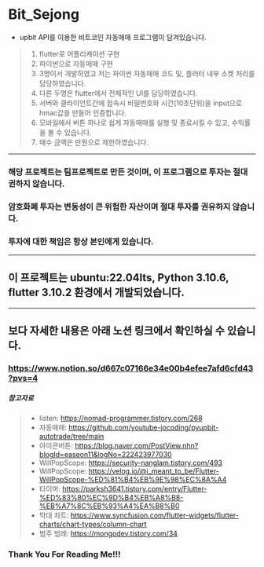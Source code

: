 # Bit_Sejong


* upbit API를 이용한 비트코인 자동매매 프로그램이 담겨있습니다.
> 1. flutter로 어플리케이션 구현
> 2. 파이썬으로 자동매매 구현
> 3. 3명이서 개발하였고 저는 파이썬 자동매매 코드 및, 플러터 내부 소켓 처리를 담당하였습니다.
> 4. 다른 두명은 flutter에서 전체적인 UI를 담당하였습니다.
> 5. 서버와 클라이언트간에 접속시 비밀번호와 시간(10초단위)을 input으로 hmac값을 만들어 인증합니다.
> 6. 모바일에서 버튼 하나로 쉽게 자동매매를 실행 및 종료시킬 수 있고, 수익률을 볼 수 있습니다.
> 7. 매수 금액은 만원으로 제한하였습니다.
<hr/>

### 해당 프로젝트는 팀프로젝트로 만든 것이며, 이 프로그램으로 투자는 절대 권하지 않습니다.

### 암호화폐 투자는 변동성이 큰 위험한 자산이며 절대 투자를 권유하지 않습니다.

### 투자에 대한 책임은 항상 본인에게 있습니다.
<hr/>


## 이 프로젝트는 ubuntu:22.04lts, Python 3.10.6, flutter 3.10.2  환경에서 개발되었습니다.
<hr/>


## 보다 자세한 내용은 아래 노션 링크에서 확인하실 수 있습니다.
### https://www.notion.so/d667c07166e34e00b4efee7afd6cfd43?pvs=4


##### 참고자료
> * listen: https://nomad-programmer.tistory.com/268
> * 자동매매: https://github.com/youtube-jocoding/pyupbit-autotrade/tree/main
> * 아이콘버튼: https://blog.naver.com/PostView.nhn?blogId=easeon11&logNo=222423977030
> * WillPopScope: https://security-nanglam.tistory.com/493
> * WillPopScope: https://velog.io/@i_meant_to_be/Flutter-WillPopScope-%ED%81%B4%EB%9E%98%EC%8A%A4
> * 타이머: https://parksh3641.tistory.com/entry/Flutter-%ED%83%80%EC%9D%B4%EB%A8%B8-%EB%A7%8C%EB%93%A4%EA%B8%B0
> * 막대 차트: https://www.syncfusion.com/flutter-widgets/flutter-charts/chart-types/column-chart
> * 범주 범례: https://mongodev.tistory.com/34


### Thank You For Reading Me!!!
